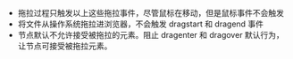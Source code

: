 - 拖拉过程只触发以上这些拖拉事件，尽管鼠标在移动，但是鼠标事件不会触发
- 将文件从操作系统拖拉进浏览器，不会触发 dragstart 和 dragend 事件
- 节点默认不允许接受被拖拉的元素。阻止 dragenter 和 dragover 默认行为，让节点可接受被拖拉元素。
